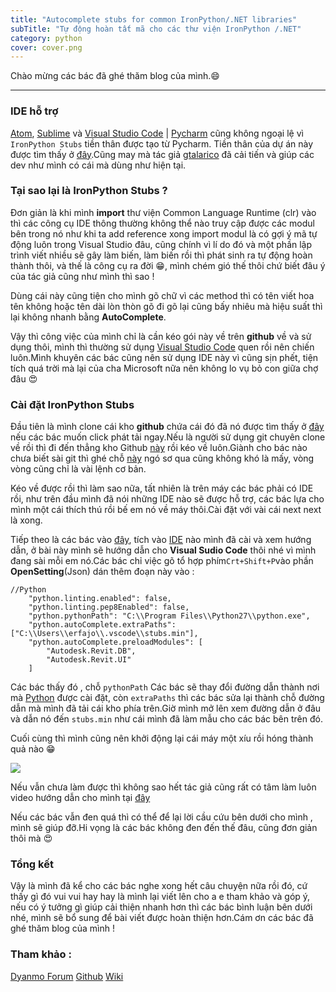 ```yaml
---
title: "Autocomplete stubs for common IronPython/.NET libraries"
subTitle: "Tự động hoàn tất mã cho các thư viện IronPython /.NET"
category: python
cover: cover.png
---
```


Chào mừng các bác đã ghé thăm blog của mình.😄

---
### IDE hỗ trợ

[Atom](https://atom.io/), [Sublime](https://www.sublimetext.com/) và [Visual Studio Code](https://code.visualstudio.com/) | [Pycharm](https://www.jetbrains.com/pycharm/) cũng không ngoại lệ vì `IronPython Stubs` tiền thân được tạo từ Pycharm. Tiền thân của dự án này được tìm thấy ở [đây](https://gitlab.com/reje/revit-python-stubs).Cũng may mà tác giả [gtalarico](https://github.com/gtalarico) đã cải tiến và giúp các dev như mình có cái mà dùng như hiện tại.

### Tại sao lại là IronPython Stubs ?

Đơn giản là khi mình **import** thư viện Common Language Runtime (clr) vào thì các công cụ IDE thông thường không thể nào truy cập được các modul bên trong nó như khi ta add reference xong import modul là có gợi ý mã tự động luôn trong Visual Studio đâu, cũng chính vì lí do đó và một phần lập trình viết nhiều sẽ gây làm biến, làm biến rồi thì phát sinh ra tự động hoàn thành thôi, và thế là công cụ ra đời 😁, mình chém gió thế thôi chứ biết đâu ý của tác giả cũng như mình thì sao ! 

Dùng cái này cũng tiện cho mình gõ chữ vì các method thì có tên viết hoa tên không hoặc tên dài lòn thòn gõ đi gõ lại cũng bấy nhiêu mà hiệu suất thì lại không nhanh bằng **AutoComplete**.

Vậy thì công việc của mình chỉ là cần kéo gói này về trên **github** về và sử dụng thôi, mình thì thường sử dụng [Visual Studio Code](https://code.visualstudio.com/) quen rồi nên chiến luôn.Mình khuyên các bác cũng nên sử dụng IDE này vì cũng sịn phết, tiện tích quá trời mà lại của cha Microsoft nữa nên không lo vụ bỏ con giữa chợ đâu 😍

### Cài đặt IronPython Stubs

Đầu tiên là mình clone cái kho **github** chứa cái đó đã nó được tìm thấy ở [đây](https://github.com/gtalarico/ironpython-stubs/archive/master.zip) nếu các bác muốn click phát tải ngay.Nếu là người sử dụng git chuyên clone về rồi thì đi đến thẳng kho Github [này](https://github.com/gtalarico/ironpython-stubs) rồi kéo về luôn.Giành cho bác nào chưa biết sài git thì ghé chỗ [này](https://rogerdudler.github.io/git-guide/index.vi.html) ngó sơ qua cũng không khó là mấy, vòng vòng cũng chỉ là vài lệnh cơ bản.

Kéo về được rồi thì làm sao nữa, tất nhiên là trên máy các bác phải có IDE rồi, như trên đầu mình đã nói những IDE nào sẽ được hỗ trợ, các bác lựa cho mình một cái thích thú rồi bế em nó về máy thôi.Cài đặt với vài cái next next là xong.

Tiếp theo là các bác vào [đây](https://github.com/gtalarico/ironpython-stubs/wiki), tích vào [IDE](https://www.codehub.vn/IDE-La-Gi) nào mình đã cài và xem hướng dẫn, ở bài này mình sẽ hướng dẫn cho **Visual Sudio Code** thôi nhé vì mình đang sài mỗi em nó.Các bác chỉ việc gõ tổ hợp phím` Crt+Shift+P `vào phần **OpenSetting**(Json) dán thêm đoạn này vào : 

```
//Python
    "python.linting.enabled": false,
    "python.linting.pep8Enabled": false,
    "python.pythonPath": "C:\\Program Files\\Python27\\python.exe",
    "python.autoComplete.extraPaths": ["C:\\Users\\erfajo\\.vscode\\stubs.min"],
    "python.autoComplete.preloadModules": [
        "Autodesk.Revit.DB",
        "Autodesk.Revit.UI"
    ] 

```
Các bác thấy đó , chỗ `pythonPath` Các bác sẽ thay đổi đường dẫn thành nơi mà [Python](https://www.python.org/downloads/) được cài đặt, còn `extraPaths` thì các bác sửa lại thành chỗ đường dẫn mà mình đã tải cái kho phía trên.Giờ mình mở lên xem đường dẫn ở đâu và dẫn nó đến `stubs.min` như cái mình đã làm mẫu cho các bác bên trên đó.

Cuối cùng thì mình cũng nên khởi động lại cái máy một xíu rồi hóng thành quả nào 😁

![](https://github.com/gtalarico/ironpython-stubs/raw/dev/main/docs/vscode/vscode-demo.gif)

Nếu vẫn chưa làm được thì không sao hết tác giả cũng rất có tâm làm luôn video hướng dẫn cho mình tại [đây](https://www.loom.com/share/72588e78e6cc4d65a8a294b84ed2dee1)

Nếu các bác vẫn đen quá thì có thể để lại lời cầu cứu bên dưới cho mình , mình sẽ giúp đỡ.Hi vọng là các bác không đen đến thế đâu, cũng đơn giản thôi mà 😍

### Tổng kết

Vậy là mình đã kể cho các bác nghe xong hết câu chuyện nữa rồi đó, cứ thấy gì đó vui vui hay hay là mình lại viết lên cho a e tham khảo và góp ý, nếu có ý tưởng gì giúp cải thiện nhanh hơn thì các bác bình luận bên dưới nhé, mình sẽ bổ sung để bài viết được hoàn thiện hơn.Cám ơn các bác đã ghé thăm blog của mình !

### Tham khảo :
[Dyanmo Forum](https://forum.dynamobim.com/t/python-autocomplete/12671)
[Github](https://github.com/gtalarico/ironpython-stubs)
[Wiki](https://github.com/gtalarico/ironpython-stubs/wiki)


